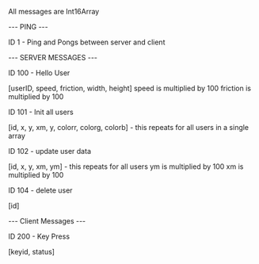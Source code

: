 All messages are Int16Array

--- PING ---

ID 1 - Ping and Pongs between server and client


--- SERVER MESSAGES ---

ID 100 - Hello User

[userID, speed, friction, width, height]
    speed is multiplied by 100
    friction is multiplied by 100

ID 101 - Init all users

[id, x, y, xm, y, colorr, colorg, colorb] - this repeats for all users in a single array

ID 102 - update user data

[id, x, y, xm, ym] - this repeats for all users
    ym is multiplied by 100
    xm is multiplied by 100
    

ID 104 - delete user

[id]

--- Client Messages ---

ID 200 - Key Press

[keyid, status]